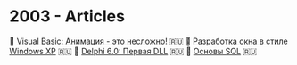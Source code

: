 # 2003 - Articles

:page_facing_up: [Visual Basic: Анимация - это несложно!](VB6_Animation.md) :ru:
:page_facing_up: [Разработка окна в стиле Windows XP](VB6_WindowsXP_Style.md) :ru:
:page_facing_up: [Delphi 6.0: Первая DLL](Delphi_DLL.md) :ru:
:page_facing_up: [Основы SQL](SQL.md) :ru:
